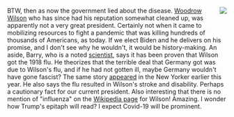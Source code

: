 <img src="http://scripting.com/images/2020/08/19/wilson.png" border="0" align="right">BTW, then as now the government lied about the disease. <a href="https://en.wikipedia.org/wiki/Woodrow_Wilson">Woodrow Wilson</a> who has since had his reputation somewhat cleaned up, was apparently not a very great president. Certainly not when it came to mobilizing resources to fight a pandemic that was killing hundreds of thousands of Americans, as today. If we elect Biden and he delivers on his promise, and I don't see why he wouldn't, it would be history-making. An aside, Barry, who is a noted <a href="https://sph.tulane.edu/cov19-barry-video">scientist</a>, says it has been proven that Wilson got the 1918 flu. He theorizes that the terrible deal that Germany got was due to Wilson's flu, and if he had not gotten ill, maybe Germany wouldn't have gone fascist? The same story <a href="https://www.newyorker.com/news/daily-comment/woodrow-wilsons-case-of-the-flu-and-how-pandemics-change-history">appeared</a> in the New Yorker earlier this year. He also says the flu resulted in Wilson's stroke and disability. Perhaps a cautionary fact for our current president. Also interesting that there is no mention of "influenza" on the <a href="https://en.wikipedia.org/wiki/Woodrow_Wilson">Wikipedia page</a> for Wilson! Amazing. I wonder how Trump's epitaph will read? I expect Covid-19 will be prominent. 
